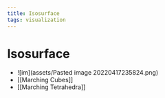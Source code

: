 ```yaml
---
title: Isosurface
tags: visualization
---
```


# Isosurface
- ![im](assets/Pasted image 20220417235824.png)
- [[Marching Cubes]]
- [[Marching Tetrahedra]]














